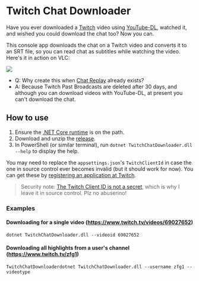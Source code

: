 # Twitch Chat Downloader

Have you ever downloaded a [Twitch](https://twitch.tv) video using [YouTube-DL](https://github.com/rg3/youtube-dl), watched it, and wished you could download the chat too? Now you can.

This console app downloads the chat on a Twitch video and converts it to an SRT file, so you can read chat as subtitles while watching the video. Here's it in action on VLC:

![](http://i.imgur.com/5thpdc8.jpg)

- Q: Why create this when [Chat Replay](https://help.twitch.tv/customer/portal/articles/2337148-chat-replay-faq) already exists?
 - A: Because Twitch Past Broadcasts are deleted after 30 days, and although you can download videos with YouTube-DL, at present you can't download the chat.

## How to use

1. Ensure the [.NET Core runtime](https://dotnet.microsoft.com/download) is on the path.
2. Download and unzip the [release](https://github.com/DumpsterDoofus/Twitch-Chat-Downloader/releases/download/1.0.0/TwitchChatDownloader.7z). 
3. In PowerShell (or similar terminal), run `dotnet TwitchChatDownloader.dll --help` to display the help.

You may need to replace the `appsettings.json`'s `TwitchClientId` in case the one in source control ever becomes invalid (but it should work for now). You can get these by [registering an application at Twitch](https://www.twitch.tv/kraken/oauth2/clients/new). 

> Security note: [The Twitch Client ID is not a secret](https://dev.twitch.tv/docs/authentication/), which is why I leave it in source control. Plz no abuserino!

### Examples

#### Downloading for a single video (https://www.twitch.tv/videos/69027652)
```
dotnet TwitchChatDownloader.dll --videoid 69027652
```

#### Downloading all highlights from a user's channel (https://www.twitch.tv/zfg1)

```
TwitchChatDownloaderdotnet TwitchChatDownloader.dll --username zfg1 --videotype 
```
